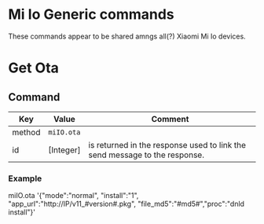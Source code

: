 # Mi Io Generic commands

These commands appear to be shared amngs all(?) Xiaomi Mi Io devices.

# Get Ota
## Command
| Key  | Value  | Comment  |
| ------- | ----------- | ------- |
| method | `miIO.ota` |  | 
| id   | [Integer] | is returned in the response used to link the send message to the response. |

### Example
miIO.ota '{"mode":"normal", "install":"1", "app_url":"http://IP/v11_#version#.pkg", "file_md5":"#md5#","proc":"dnld install"}'